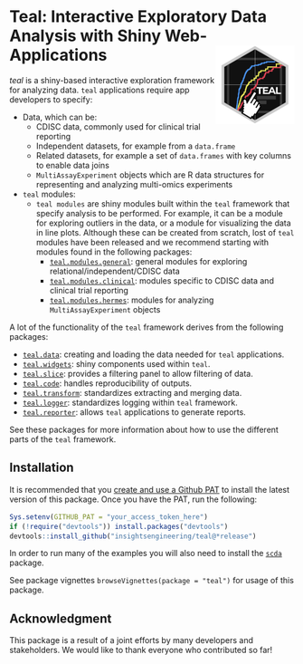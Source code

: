# Teal: Interactive Exploratory Data Analysis with Shiny Web-Applications <a href='https://github.com/insightsengineering/teal'><img src="man/figures/teal.png" align="right" height="139" style="max-width: 100%;"/></a  >

*teal* is a shiny-based interactive exploration framework for analyzing data. `teal` applications require app developers to specify:

<!-- markdownlint-disable MD007 MD030 -->
-   Data, which can be:
    -    CDISC data, commonly used for clinical trial reporting
    -    Independent datasets, for example from a `data.frame`
    -    Related datasets, for example a set of `data.frames` with key columns to enable data joins
    -    `MultiAssayExperiment` objects which are R data structures for representing and analyzing multi-omics experiments
-   `teal` modules:
    -   `teal modules` are shiny modules built within the `teal` framework that specify analysis to be performed. For example, it can be a module for exploring outliers in the data, or a module for visualizing the data in line plots. Although these can be created from scratch, lost of `teal` modules have been released and we recommend starting with modules found in the following packages:
        -   [`teal.modules.general`](https://github.com/insightsengineering/teal.modules.general): general modules for exploring relational/independent/CDISC data
        -   [`teal.modules.clinical`](https://github.com/insightsengineering/teal.modules.clinical): modules specific to CDISC data and clinical trial reporting
        -   [`teal.modules.hermes`](https://github.com/insightsengineering/teal.modules.hermes): modules for analyzing `MultiAssayExperiment` objects

<!-- markdownlint-enable MD007 MD030 -->

A lot of the functionality of the `teal` framework derives from the following packages:

<!-- markdownlint-disable MD007 MD030 -->
-   [`teal.data`](https://github.com/insightsengineering/teal.data): creating and loading the data needed for `teal` applications.
-   [`teal.widgets`](https://github.com/insightsengineering/teal.widgets): shiny components used within `teal`.
-   [`teal.slice`](https://github.com/insightsengineering/teal.slice): provides a filtering panel to allow filtering of data.
-   [`teal.code`](https://github.com/insightsengineering/teal.code): handles reproducibility of outputs.
-   [`teal.transform`](https://github.com/insightsengineering/teal.transform): standardizes extracting and merging data.
-   [`teal.logger`](https://github.com/insightsengineering/teal.logger): standardizes logging within `teal` framework.
-   [`teal.reporter`](https://github.com/insightsengineering/teal.reporter): allows `teal` applications to generate reports.

<!-- markdownlint-enable MD007 MD030 -->

See these packages for more information about how to use the different parts of the `teal` framework.

## Installation

It is recommended that you [create and use a Github PAT](https://docs.github.com/en/github/authenticating-to-github/keeping-your-account-and-data-secure/creating-a-personal-access-token) to install the latest version of this package. Once you have the PAT, run the following:

```r
Sys.setenv(GITHUB_PAT = "your_access_token_here")
if (!require("devtools")) install.packages("devtools")
devtools::install_github("insightsengineering/teal@*release")
```

In order to run many of the examples you will also need to install the [`scda`](https://github.com/insightsengineering/scda) package.

See package vignettes `browseVignettes(package = "teal")` for usage of this package.

## Acknowledgment

This package is a result of a joint efforts by many developers and stakeholders. We would like to thank everyone who contributed so far!
